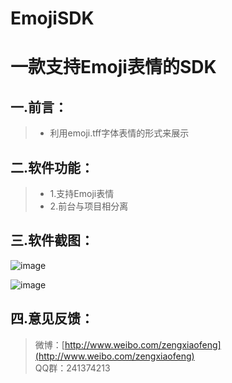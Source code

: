# EmojiSDK
一款支持Emoji表情的SDK
===================
一.前言：
-------------

>  - 利用emoji.tff字体表情的形式来展示

二.软件功能：
-------------

>  - 1.支持Emoji表情
>  - 2.前台与项目相分离



三.软件截图：
-------------
![image](https://github.com/zxfnicholas/EmojiSDK/blob/master/Screenshots/1.jpg)  

![image](https://github.com/zxfnicholas/EmojiSDK/blob/master/Screenshots/2.jpg)

四.意见反馈：
-------------
> 微博：[http://www.weibo.com/zengxiaofeng](http://www.weibo.com/zengxiaofeng)  
> QQ群：241374213


